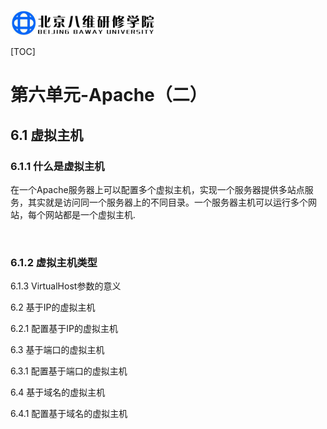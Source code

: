 ![1567386063166](assets/1567386063166.png)

[TOC]





# 第六单元-Apache（二）



## 6.1 虚拟主机

### 6.1.1 什么是虚拟主机

在一个Apache服务器上可以配置多个虚拟主机，实现一个服务器提供多站点服务，其实就是访问同一个服务器上的不同目录。一个服务器主机可以运行多个网站，每个网站都是一个虚拟主机.

​	

### 6.1.2 虚拟主机类型









6.1.3 VirtualHost参数的意义





6.2 基于IP的虚拟主机

6.2.1 配置基于IP的虚拟主机



6.3 基于端口的虚拟主机

6.3.1 配置基于端口的虚拟主机



6.4 基于域名的虚拟主机

6.4.1 配置基于域名的虚拟主机